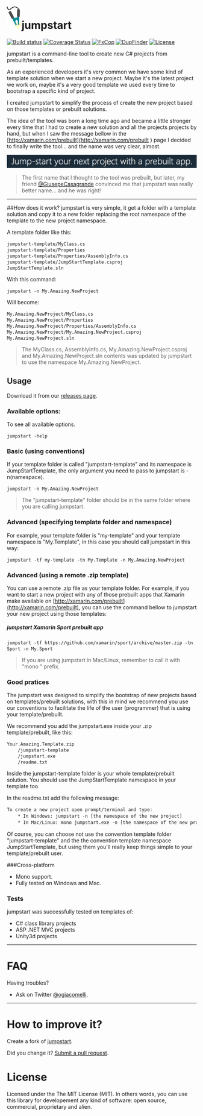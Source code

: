 ![jumpstart Icon](docs/images/jumpstart-icon.png)jumpstart
===========

[![Build status](https://ci.appveyor.com/api/projects/status/00v2mfh13jolfyhd?svg=true)](https://ci.appveyor.com/project/giacomelli/jumpstart)
[![Coverage Status](https://coveralls.io/repos/giacomelli/jumpstart/badge.svg?branch=master&service=github)](https://coveralls.io/github/giacomelli/jumpstart?branch=master)
[![FxCop](http://badgessharp.apphb.com/badges/giacomelli/jumpstart/FxCop)](https://ci.appveyor.com/project/giacomelli/jumpstart/build/artifacts)
[![DupFinder](http://badgessharp.apphb.com/badges/giacomelli/jumpstart/DupFinder)](https://ci.appveyor.com/project/giacomelli/jumpstart/build/artifacts)
[![License](http://img.shields.io/:license-MIT-blue.svg)](https://raw.githubusercontent.com/giacomelli/jumpstart/master/LICENSE)

jumpstart is a command-line tool to create new C# projects from prebuilt/templates.

As an experienced developers it's very common we have some kind of template solution when we start a new project. Maybe it's the latest project we work on, maybe it's a very good template we used every time to bootstrap a specific kind of project. 

I created jumpstart to simplify the process of create the new project based on those templates or prebuilt solutions.

The idea of the tool was born a long time ago and became a little stronger every time that I had to create a new solution and all the projects projects by hand, but when I saw the message bellow in the [http://xamarin.com/prebuilt](http://xamarin.com/prebuilt ) page I decided to finally write the tool... and the name was very clear, almost.

![](docs/images/Xamarin-jumpstart-message.png)

> The first name that I thought to the tool was prebuilt, but later, my friend [@GiusepeCasagrande](https://github.com/GiusepeCasagrande) convinced me that jumpstart was really better name... and he was right!

--------

##How does it work?
jumpstart is very simple, it get a folder with a template solution and copy it to a new folder replacing the root namespace of the template to the new project namespace. 

A template folder like this:
```shell
jumpstart-template/MyClass.cs
jumpstart-template/Properties
jumpstart-template/Properties/AssemblyInfo.cs
jumpstart-template/JumpStartTemplate.csproj
JumpStartTemplate.sln
```

With this command:
```shell
jumpstart -n My.Amazing.NewProject
```

Will become:
```shell
My.Amazing.NewProject/MyClass.cs
My.Amazing.NewProject/Properties
My.Amazing.NewProject/Properties/AssemblyInfo.cs
My.Amazing.NewProject/My.Amazing.NewProject.csproj
My.Amazing.NewProject.sln
```

> The MyClass.cs, AssemblyInfo.cs, My.Amazing.NewProject.csproj and My.Amazing.NewProject.sln contents was updated by jumpstart to use the namespace My.Amazing.NewProject.


## Usage
Download it from our [releases page](https://github.com/giacomelli/jumpstart/releases).

### Available options:
To see all available options.

```shell
jumpstart -help
```

### Basic (using conventions)
If your template folder is called "jumpstart-template" and its namespace is JumpStartTemplate, the only argument you need to pass to jumpstart is -n(namespace).

```shell
jumpstart -n My.Amazing.NewProject
```

> The "jumpstart-template" folder should be in the same folder where you are calling jumpstart.

### Advanced (specifying template folder and namespace)
For example, your template folder is "my-template" and your template namespace is "My.Template", in this case you should call jumpstart in this way:
```shell
jumpstart -tf my-template -tn My.Template -n My.Amazing.NewProject
```

### Advanced (using a remote .zip template)
You can use a remote .zip file as your template folder. For example, if you want to start a new project with any of those prebuilt apps that Xamarin make available on [http://xamarin.com/prebuilt](http://xamarin.com/prebuilt), you can use the command bellow to jumpstart your new project using those templates:

##### jumpstart Xamarin Sport prebuilt app
```shell
jumpstart -tf https://github.com/xamarin/sport/archive/master.zip -tn Sport -n My.Sport 
```

> If you are using jumpstart in Mac/Linux, remember to call it with "mono " prefix.

### Good pratices
The jumpstart was designed to simplify the bootstrap of new projects based on templates/prebuilt solutions, with this in mind we recommend you use our conventions to facilitate the life of the user (programmer) that is using your template/prebuilt.

We recommend you add the jumpstart.exe inside your .zip template/prebuilt, like this:

```shell
Your.Amazing.Template.zip
	/jumpstart-template
	/jumpstart.exe
	/readme.txt
```	

Inside the jumpstart-template folder is your whole template/prebuilt solution. You should use the JumpStartTemplate namespace in your template too.

In the readme.txt add the following message:

```txt
To create a new project open prompt/terminal and type:
	* In Windows: jumpstart -n [the namespace of the new project]
 	* In Mac/Linux: mono jumpstart.exe -n [the namespace of the new project] 
```

Of course, you can choose not use the convention template folder "jumpstart-template" and the the convention template namespace JumpStartTemplate, but using them you'll really keep things simple to your template/prebuilt user.


###Cross-platform
- Mono support.
- Fully tested on Windows and Mac.

### Tests 
jumpstart was successfully tested on templates of:

- C# class library projects
- ASP .NET MVC projects 
- Unity3d projects

--------

FAQ
======

Having troubles? 

- Ask on Twitter [@ogiacomelli](http://twitter.com/ogiacomelli).
 
 --------

How to improve it?
======

Create a fork of [jumpstart](https://github.com/giacomelli/jumpstart/fork). 

Did you change it? [Submit a pull request](https://github.com/giacomelli/jumpstart/pull/new/master).


License
======
Licensed under the The MIT License (MIT).
In others words, you can use this library for developement any kind of software: open source, commercial, proprietary and alien.
